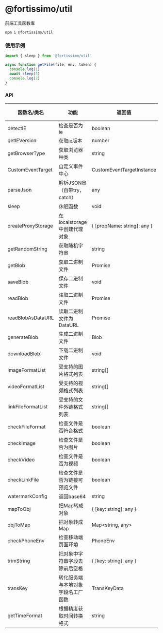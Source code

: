 # @fortissimo/util

前端工具函数库

```shell script
npm i @fortissimo/util
```

### 使用示例

```typescript
import { sleep } from '@fortissimo/util'

async function getFile(file, env, token) {
  console.log(1)
  await sleep(5)
  console.log(2)
}
```

### API

|函数名/类名|功能|返回值|备注|
|---|---|---|---|
|detectIE|检查是否为ie|boolean|
|getIEVersion|获取ie版本|number|
|getBrowserType|获取浏览器种类|string|
|CustomEventTarget|自定义事件中心|CustomEventTargetInstance|
|parseJson|解析JSON串（自带try，catch）|any|
|sleep|休眠函数|void|
|createProxyStorage|在localstorage中创建代理对象|{ [propName: string]: any }|
|getRandomString|获取随机字符串|string|
|getBlob|获取二进制文件|Promise<Blob>  |
|saveBlob|保存二进制文件|void|
|readBlob|读取二进制文件|Promise<ReadResult>|
|readBlobAsDataURL|读取二进制文件为DataURL|Promise<ReadResult>|
|generateBlob|生成二进制文件|Blob|
|downloadBlob|下载二进制文件|void|
|imageFormatList|受支持的图片格式列表|string[]|
|videoFormatList|受支持的视频格式列表|string[]|
|linkFileFormatList|受支持的文件外链格式列表|string[]|
|checkFileFormat|检查文件是否符合格式|boolean|
|checkImage|检查文件是否为图片|boolean|
|checkVideo|检查文件是否为视频|boolean|
|checkLinkFile|检查文件是否为链接可预览文件|boolean|
|watermarkConfig|返回base64|string|
|mapToObj|把Map转成对象|{ [key: string]: any }|
|objToMap|把对象转成Map|Map<string, any>|
|checkPhoneEnv|检查移动端页面环境|PhoneEnv|
|trimString|把对象中字符串字段去除前后空格|{ [key: string]: any }|
|transKey|转化服务端与本地对象字段名工厂函数|TransKeyData<T>|
|getTimeFormat|根据精度获取时间转换格式|string|
